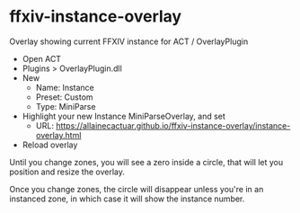 # ffxiv-instance-overlay
Overlay showing current FFXIV instance for ACT / OverlayPlugin

* Open ACT
* Plugins > OverlayPlugin.dll
* New
  * Name: Instance
  * Preset: Custom
  * Type: MiniParse
* Highlight your new Instance MiniParseOverlay, and set
  * URL: https://allainecactuar.github.io/ffxiv-instance-overlay/instance-overlay.html
* Reload overlay

Until you change zones, you will see a zero inside a circle, that will let you position and resize the overlay. 

Once you change zones, the circle will disappear unless you're in an instanced zone, in which case it will show the instance number.
